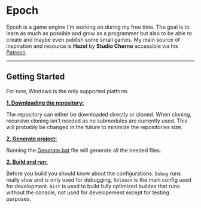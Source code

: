 # Epoch

Epcoh is a game engine I'm working on during my free time. The goal is to learn as much as possible and grow as a programmer but also to be able to create and maybe even publish some small games.
My main source of inspiration and resource is **Hazel** by **Studio Cherno** accessible via his [Patreon](https://patreon.com/thecherno).

***

## Getting Started

For now, Windows is the only supported platform.

<ins>**1. Downloading the repository:**</ins>

The repository can either be downloaded directly or cloned. When cloning, recursive cloning isn't needed as no submodules are currently used.
This will probably be changed in the future to minimize the repositories size.

<ins>**2. Generate project:**</ins>

Running the [Generate.bat](https://github.com/isak-morand/Epoch/blob/main/Generate.bat) file will generate all the needed files.

<ins>**2. Build and run:**</ins>

Before you build you should know about the configurations. `Debug` runs really slow and is only used for debugging, `Release` is the main config used for development. `Dist` is used to build fully optimized buildes that runs without the console, not used for developement except for testing purposes.


